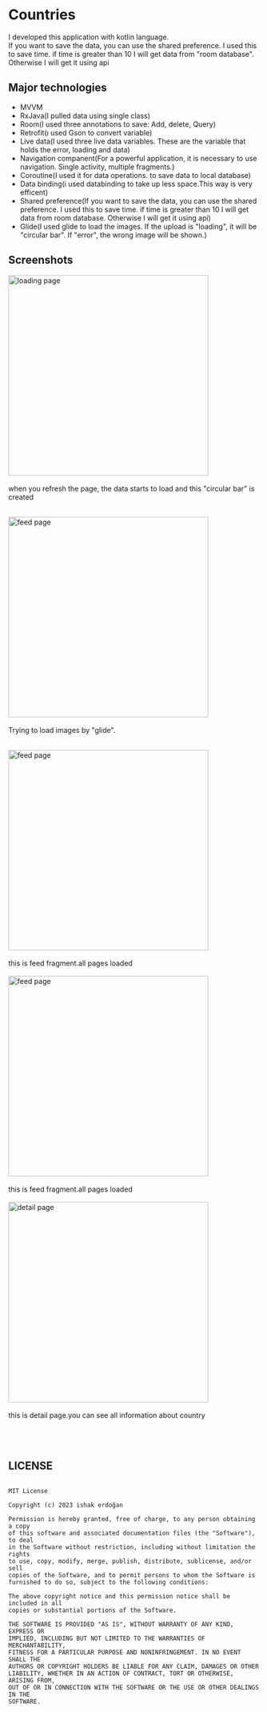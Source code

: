 # Countries

I developed this application with kotlin language.<br> 
If you want to save the data, you can use the shared preference. I used this to save time. if time is greater than 10 I will get data from "room database". Otherwise I will get it using api

## Major technologies

- MVVM
- RxJava(I pulled data using single class)
- Room(I used three annotations to save: Add, delete, Query)
- Retrofit(ı used Gson to convert variable)
- Live data(I used three live data variables. These are the variable that holds the error, loading and data)
- Navigation companent(For a powerful application, it is necessary to use navigation. Single activity, multiple fragments.)
- Coroutine(I used it for data operations. to save data to local database)
- Data binding(i used databinding to take up less space.This way is very efficent)
- Shared preference(If you want to save the data, you can use the shared preference. I used this to save time. if time is greater than 10 I will get data from room         database. Otherwise I will get it using api)
- Glide(I used glide to load the images. If the upload is "loading", it will be "circular bar". If "error", the wrong image will be shown.)


## Screenshots


<img src="https://user-images.githubusercontent.com/91196350/220430061-c47764df-55ea-4080-a23c-e72d19ed99c8.jpeg" alt="loading page"  height="400"><br><br>
when you refresh the page, the data starts to load and this "circular bar" is created<br><br>

<img src="https://user-images.githubusercontent.com/91196350/220430068-aab70ee7-daf0-48df-b3bd-68d9a37fac0a.jpeg" alt="feed page"  height="400"><br><br>
Trying to load images by "glide".<br><br>

<img src="https://user-images.githubusercontent.com/91196350/220430069-c3b6a0e7-c52f-4f42-b6d9-8d150de238fd.jpeg" alt="feed page"  height="400"><br><br>
this is feed fragment.all pages loaded<br><br>
<img src="https://user-images.githubusercontent.com/91196350/220430073-e0d7439b-1c6b-45d3-a5f9-4efd68cf35ff.jpeg" alt="feed page"  height="400"><br><br>
this is feed fragment.all pages loaded<br><br>
<img src="https://user-images.githubusercontent.com/91196350/220430076-eb690719-1407-44d8-b56f-f30a272973b9.jpeg" alt="detail page"  height="400"><br><br>
this is detail page.you can see all information about country<br><br><br><br>

## LICENSE



```   

MIT License

Copyright (c) 2023 ishak erdoğan

Permission is hereby granted, free of charge, to any person obtaining a copy
of this software and associated documentation files (the "Software"), to deal
in the Software without restriction, including without limitation the rights
to use, copy, modify, merge, publish, distribute, sublicense, and/or sell
copies of the Software, and to permit persons to whom the Software is
furnished to do so, subject to the following conditions:

The above copyright notice and this permission notice shall be included in all
copies or substantial portions of the Software.

THE SOFTWARE IS PROVIDED "AS IS", WITHOUT WARRANTY OF ANY KIND, EXPRESS OR
IMPLIED, INCLUDING BUT NOT LIMITED TO THE WARRANTIES OF MERCHANTABILITY,
FITNESS FOR A PARTICULAR PURPOSE AND NONINFRINGEMENT. IN NO EVENT SHALL THE
AUTHORS OR COPYRIGHT HOLDERS BE LIABLE FOR ANY CLAIM, DAMAGES OR OTHER
LIABILITY, WHETHER IN AN ACTION OF CONTRACT, TORT OR OTHERWISE, ARISING FROM,
OUT OF OR IN CONNECTION WITH THE SOFTWARE OR THE USE OR OTHER DEALINGS IN THE
SOFTWARE.

```

